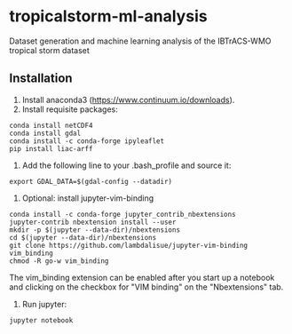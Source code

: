 # tropicalstorm-ml-analysis
Dataset generation and machine learning analysis of the IBTrACS-WMO tropical storm dataset

## Installation

1. Install anaconda3 (https://www.continuum.io/downloads).
1. Install requisite packages:

  ```
  conda install netCDF4
  conda install gdal
  conda install -c conda-forge ipyleaflet
  pip install liac-arff
  ```

1. Add the following line to your .bash_profile and source it:

  ```
  export GDAL_DATA=$(gdal-config --datadir)
  ```  

1. Optional: install jupyter-vim-binding

  ```
  conda install -c conda-forge jupyter_contrib_nbextensions
  jupyter-contrib nbextension install --user
  mkdir -p $(jupyter --data-dir)/nbextensions
  cd $(jupyter --data-dir)/nbextensions
  git clone https://github.com/lambdalisue/jupyter-vim-binding vim_binding
  chmod -R go-w vim_binding  
  ```

  The vim_binding extension can be enabled after you start up a notebook
  and clicking on the checkbox for "VIM binding" on the "Nbextensions" tab.

1. Run jupyter:

  ```
  jupyter notebook
  ```
